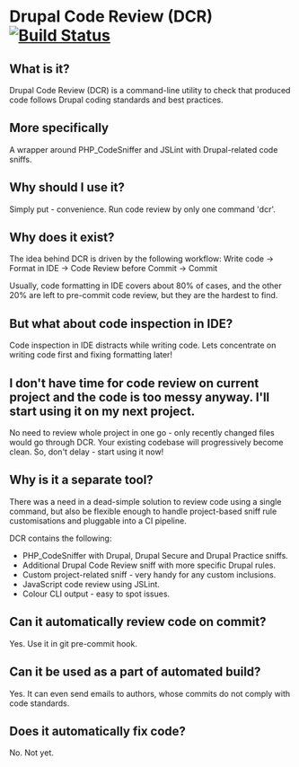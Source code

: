 # Drupal Code Review (DCR) [![Build Status](https://travis-ci.org/alexdesignworks/drupal-code-review.svg?branch=master)](https://travis-ci.org/alexdesignworks/drupal-code-review)

## What is it?
Drupal Code Review (DCR) is a command-line utility to check that produced code follows Drupal coding standards and best practices.

## More specifically
A wrapper around PHP_CodeSniffer and JSLint with Drupal-related code sniffs.

## Why should I use it?
Simply put - convenience. Run code review by only one command 'dcr'.

## Why does it exist?
The idea behind DCR is driven by the following workflow:
Write code -> Format in IDE -> Code Review before Commit -> Commit

Usually, code formatting in IDE covers about 80% of cases, and the other 20% are left to pre-commit code review, but they are the hardest to find.

## But what about code inspection in IDE?
Code inspection in IDE distracts while writing code. Lets concentrate on writing code first and fixing formatting later!

## I don't have time for code review on current project and the code is too messy anyway. I'll start using it on my next project.
No need to review whole project in one go - only recently changed files would go through DCR. Your existing codebase will progressively become clean. So, don't delay - start using it now!

## Why is it a separate tool?
There was a need in a dead-simple solution to review code using a single command, but also be flexible enough to handle project-based sniff rule customisations and pluggable into a CI pipeline.

DCR contains the following:
*	PHP_CodeSniffer with Drupal, Drupal Secure and Drupal Practice sniffs.
*	Additional Drupal Code Review sniff with more specific Drupal rules.
*	Custom project-related sniff - very handy for any custom inclusions.
*	JavaScript code review using JSLint.
*	Colour CLI output - easy to spot issues.

## Can it automatically review code on commit?
Yes. Use it in git pre-commit hook.

## Can it be used as a part of automated build?
Yes. It can even send emails to authors, whose commits do not comply with code standards.

## Does it automatically fix code?
No. Not yet.
